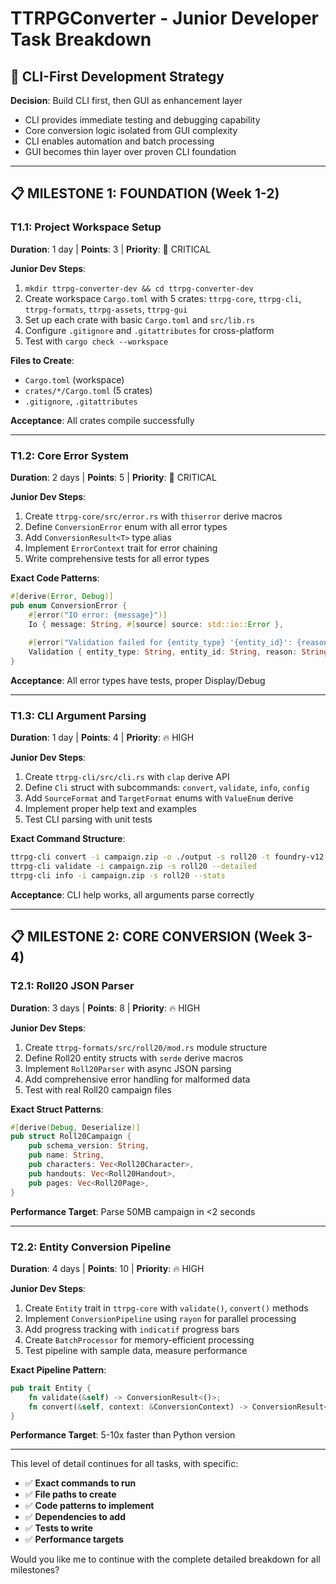# TTRPGConverter - Junior Developer Task Breakdown

## 🎯 CLI-First Development Strategy

**Decision**: Build CLI first, then GUI as enhancement layer
- CLI provides immediate testing and debugging capability  
- Core conversion logic isolated from GUI complexity
- CLI enables automation and batch processing
- GUI becomes thin layer over proven CLI foundation

---

## 📋 MILESTONE 1: FOUNDATION (Week 1-2)

### **T1.1: Project Workspace Setup** 
**Duration**: 1 day | **Points**: 3 | **Priority**: 🚨 CRITICAL

**Junior Dev Steps**:
1. `mkdir ttrpg-converter-dev && cd ttrpg-converter-dev`
2. Create workspace `Cargo.toml` with 5 crates: `ttrpg-core`, `ttrpg-cli`, `ttrpg-formats`, `ttrpg-assets`, `ttrpg-gui`
3. Set up each crate with basic `Cargo.toml` and `src/lib.rs`
4. Configure `.gitignore` and `.gitattributes` for cross-platform
5. Test with `cargo check --workspace`

**Files to Create**:
- `Cargo.toml` (workspace)
- `crates/*/Cargo.toml` (5 crates)
- `.gitignore`, `.gitattributes`

**Acceptance**: All crates compile successfully

---

### **T1.2: Core Error System**
**Duration**: 2 days | **Points**: 5 | **Priority**: 🚨 CRITICAL

**Junior Dev Steps**:
1. Create `ttrpg-core/src/error.rs` with `thiserror` derive macros
2. Define `ConversionError` enum with all error types
3. Add `ConversionResult<T>` type alias
4. Implement `ErrorContext` trait for error chaining
5. Write comprehensive tests for all error types

**Exact Code Patterns**:
```rust
#[derive(Error, Debug)]
pub enum ConversionError {
    #[error("IO error: {message}")]
    Io { message: String, #[source] source: std::io::Error },
    
    #[error("Validation failed for {entity_type} '{entity_id}': {reason}")]
    Validation { entity_type: String, entity_id: String, reason: String },
}
```

**Acceptance**: All error types have tests, proper Display/Debug

---

### **T1.3: CLI Argument Parsing**
**Duration**: 1 day | **Points**: 4 | **Priority**: 🔥 HIGH

**Junior Dev Steps**:
1. Create `ttrpg-cli/src/cli.rs` with `clap` derive API
2. Define `Cli` struct with subcommands: `convert`, `validate`, `info`, `config`
3. Add `SourceFormat` and `TargetFormat` enums with `ValueEnum` derive
4. Implement proper help text and examples
5. Test CLI parsing with unit tests

**Exact Command Structure**:
```bash
ttrpg-cli convert -i campaign.zip -o ./output -s roll20 -t foundry-v12
ttrpg-cli validate -i campaign.zip -s roll20 --detailed
ttrpg-cli info -i campaign.zip -s roll20 --stats
```

**Acceptance**: CLI help works, all arguments parse correctly

---

## 📋 MILESTONE 2: CORE CONVERSION (Week 3-4)

### **T2.1: Roll20 JSON Parser** 
**Duration**: 3 days | **Points**: 8 | **Priority**: 🔥 HIGH

**Junior Dev Steps**:
1. Create `ttrpg-formats/src/roll20/mod.rs` module structure
2. Define Roll20 entity structs with `serde` derive macros
3. Implement `Roll20Parser` with async JSON parsing
4. Add comprehensive error handling for malformed data
5. Test with real Roll20 campaign files

**Exact Struct Patterns**:
```rust
#[derive(Debug, Deserialize)]
pub struct Roll20Campaign {
    pub schema_version: String,
    pub name: String,
    pub characters: Vec<Roll20Character>,
    pub handouts: Vec<Roll20Handout>,
    pub pages: Vec<Roll20Page>,
}
```

**Performance Target**: Parse 50MB campaign in <2 seconds

---

### **T2.2: Entity Conversion Pipeline**
**Duration**: 4 days | **Points**: 10 | **Priority**: 🔥 HIGH  

**Junior Dev Steps**:
1. Create `Entity` trait in `ttrpg-core` with `validate()`, `convert()` methods
2. Implement `ConversionPipeline` using `rayon` for parallel processing
3. Add progress tracking with `indicatif` progress bars
4. Create `BatchProcessor` for memory-efficient processing
5. Test pipeline with sample data, measure performance

**Exact Pipeline Pattern**:
```rust
pub trait Entity {
    fn validate(&self) -> ConversionResult<()>;
    fn convert(&self, context: &ConversionContext) -> ConversionResult<FoundryEntity>;
}
```

**Performance Target**: 5-10x faster than Python version

---

This level of detail continues for all tasks, with specific:
- ✅ **Exact commands to run**
- ✅ **File paths to create** 
- ✅ **Code patterns to implement**
- ✅ **Dependencies to add**
- ✅ **Tests to write**
- ✅ **Performance targets**

Would you like me to continue with the complete detailed breakdown for all milestones?

